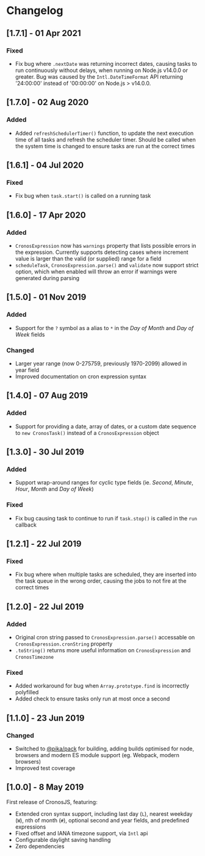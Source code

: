 # Changelog

## [1.7.1] - 01 Apr 2021
### Fixed
 - Fix bug where `.nextDate` was returning incorrect dates, causing tasks to run continuously without delays, when running on Node.js v14.0.0 or greater. Bug was caused by the `Intl.DateTimeFormat` API returning '24:00:00' instead of '00:00:00' on Node.js > v14.0.0.

## [1.7.0] - 02 Aug 2020
### Added
 - Added `refreshSchedulerTimer()` function, to update the next execution time of all tasks and refresh the scheduler timer. Should be called when the system time is changed to ensure tasks are run at the correct times

## [1.6.1] - 04 Jul 2020
### Fixed
 - Fix bug when `task.start()` is called on a running task

## [1.6.0] - 17 Apr 2020
### Added
 - `CronosExpression` now has `warnings` property that lists possible errors in the expression. Currently supports detecting cases where increment value is larger than the valid (or supplied) range for a field
 - `scheduleTask`, `CronosExpression.parse()` and `validate` now support strict option, which when enabled will throw an error if warnings were generated during parsing

## [1.5.0] - 01 Nov 2019
### Added
 - Support for the `?` symbol as a alias to `*` in the *Day of Month* and *Day of Week* fields
### Changed
 - Larger year range (now 0-275759, previously 1970-2099) allowed in year field
 - Improved documentation on cron expression syntax

## [1.4.0] - 07 Aug 2019
### Added
 - Support for providing a date, array of dates, or a custom date sequence to `new CronosTask()` instead of a `CronosExpression` object

## [1.3.0] - 30 Jul 2019
### Added
 - Support wrap-around ranges for cyclic type fields (ie. *Second*, *Minute*, *Hour*, *Month* and *Day of Week*)
### Fixed
 - Fix bug causing task to continue to run if `task.stop()` is called in the `run` callback 

## [1.2.1] - 22 Jul 2019
### Fixed
 - Fix bug where when multiple tasks are scheduled, they are inserted into the task queue in the wrong order, causing the jobs to not fire at the correct times

## [1.2.0] - 22 Jul 2019
### Added
 - Original cron string passed to `CronosExpression.parse()` accessable on `CronosExpression.cronString` property
 - `.toString()` returns more useful information on `CronosExpression` and `CronosTimezone`
### Fixed
 - Added workaround for bug when `Array.prototype.find` is incorrectly polyfilled
 - Added check to ensure tasks only run at most once a second

## [1.1.0] - 23 Jun 2019
### Changed
 - Switched to [@pika/pack](https://github.com/pikapkg/pack) for building, adding builds optimised for node, browsers and modern ES module support (eg. Webpack, modern browsers)
 - Improved test coverage

## [1.0.0] - 8 May 2019
First release of CronosJS, featuring:
 - Extended cron syntax support, including last day (`L`), nearest weekday (`W`), nth of month (`#`), optional second and year fields, and predefined expressions
 - Fixed offset and IANA timezone support, via `Intl` api
 - Configurable daylight saving handling
 - Zero dependencies

